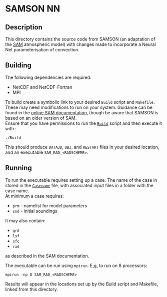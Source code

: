 # SAMSON NN

## Description

This directory contains the source code from SAMSON (an adaptation of the [SAM](http://rossby.msrc.sunysb.edu/~marat/SAM.html) atmospheric model) with changes made to incorporate a Neural Net parameterisation of convection.

## Building

The following dependencies are required:

- NetCDF and NetCDF-Fortran
- MPI

To build create a symbolic link to your desired `Build` script and `Makefile`.
These may need modifications to run on your system. Guidance can be found in the
[online SAM documentation](http://rossby.msrc.sunysb.edu/~marat/SAM.html), though be
aware that SAMSON is based on an older version of SAM.  
Ensure that you have permissions to run the [`Build`](Build) script and then execute it
with :
```
./Build
```

This should produce `DATA3D`, `OBJ`, and `RESTART` files in your desired location, and
an executable `SAM_RAD_<RADSCHEME>`.

## Running

To run the executable requires setting up a case.
The name of the case in stored in the [`Casename`](Casename) file, with associated
input files in a folder with the case name.  
At minimum a case requires:

- `prm` - namelist for model parameters
- `snd` - initial soundings

It may also contain:

- `grd`
- `lsf`
- `sfc`
- `rad`

as described in the SAM documentation.

The executable can be run using `mpirun`. E,g, to run on 8 processors:
```
mpirun -np 8 SAM_RAD_<RADSCHEME>
```
Results will appear in the locations set up by the Build script and Makefile, linked
from this directory.
